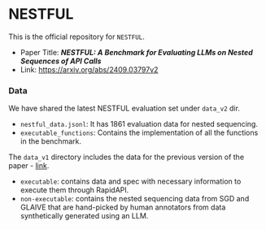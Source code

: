 # NESTFUL
This is the official repository for `NESTFUL`.
- Paper Title: **_NESTFUL: A Benchmark for Evaluating LLMs on Nested Sequences of API Calls_**
- Link: https://arxiv.org/abs/2409.03797v2

### Data
We have shared the latest NESTFUL evaluation set under `data_v2` dir.
- `nestful_data.jsonl`: It has 1861 evaluation data for nested sequencing.
- `executable_functions`: Contains the implementation of all the functions in the benchmark.

The `data_v1` directory includes the data for the previous version of the paper - [link](https://arxiv.org/abs/2409.03797v1).
- `executable`: contains data and spec with necessary information to execute them through RapidAPI.
- `non-executable`: contains the nested sequencing data from SGD and GLAIVE that are hand-picked by human annotators from data synthetically generated using an LLM.

